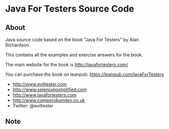 Java For Testers Source Code
============================

About
-----
Java source code based on the book "Java For Testers" by Alan Richardson.

This contains all the examples and exercise answers for the book.

The main website for the book is http://javafortesters.com/

You can purchase the book on leanpub: https://leanpub.com/javaForTesters

* http://www.eviltester.com
* http://www.seleniumsimplified.com
* http://www.javafortesters.com
* http://www.compendiumdev.co.uk
* Twitter: @eviltester

Note
----




